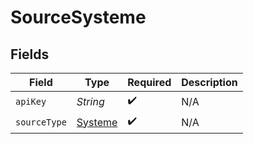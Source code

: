 # SourceSysteme


## Fields

| Field                                     | Type                                      | Required                                  | Description                               |
| ----------------------------------------- | ----------------------------------------- | ----------------------------------------- | ----------------------------------------- |
| `apiKey`                                  | *String*                                  | :heavy_check_mark:                        | N/A                                       |
| `sourceType`                              | [Systeme](../../models/shared/Systeme.md) | :heavy_check_mark:                        | N/A                                       |